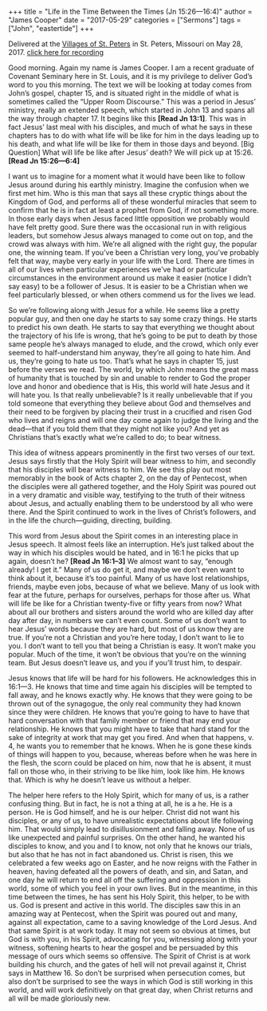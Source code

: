 +++
title = "Life in the Time Between the Times (Jn 15:26—16:4)"
author = "James Cooper"
date = "2017-05-29"
categories = ["Sermons"]
tags = ["John", "eastertide"]
+++

Delivered at the [Villages of St. Peters](http://www.vofsp.com/) in St. Peters, Missouri on May 28, 2017. [click here for recording](https://drive.google.com/open?id=0B_fmE7Mo2KD0b0hrNF9oVnF4a28)

Good morning. Again my name is James Cooper. I am a recent graduate of Covenant Seminary here in St. Louis, and it is my privilege to deliver God’s word to you this morning. The text we will be looking at today comes from John’s gospel, chapter 15, and is situated right in the middle of what is sometimes called the “Upper Room Discourse.” This was a period in Jesus’ ministry, really an extended speech, which started in John 13 and spans all the way through chapter 17. It begins like this **[Read Jn 13:1]**. This was in fact Jesus’ last meal with his disciples, and much of what he says in these chapters has to do with what life will be like for him in the days leading up to his death, and what life will be like for them in those days and beyond. [Big Question] What will life be like after Jesus’ death? We will pick up at 15:26. **[Read Jn 15:26—6:4]**

I want us to imagine for a moment what it would have been like to follow Jesus around during his earthly ministry. Imagine the confusion when we first met him. Who is this man that says all these cryptic things about the Kingdom of God, and performs all of these wonderful miracles that seem to confirm that he is in fact at least a prophet from God, if not something more. In those early days when Jesus faced little opposition we probably would have felt pretty good. Sure there was the occasional run in with religious leaders, but somehow Jesus always managed to come out on top, and the crowd was always with him. We’re all aligned with the right guy, the popular one, the winning team. If you’ve been a Christian very long, you’ve probably felt that way, maybe very early in your life with the Lord. There are times in all of our lives when particular experiences we’ve had or particular circumstances in the environment around us make it easier (notice I didn’t say easy) to be a follower of Jesus. It is easier to be a Christian when we feel particularly blessed, or when others commend us for the lives we lead.

So we’re following along with Jesus for a while. He seems like a pretty popular guy, and then one day he starts to say some crazy things. He starts to predict his own death. He starts to say that everything we thought about the trajectory of his life is wrong, that he’s going to be put to death by those same people he’s always managed to elude, and the crowd, which only ever seemed to half-understand him anyway, they’re all going to hate him. And us, they’re going to hate us too. That’s what he says in chapter 15, just before the verses we read. The world, by which John means the great mass of humanity that is touched by sin and unable to render to God the proper love and honor and obedience that is His, this world will hate Jesus and it will hate you. Is that really unbelievable? Is it really unbelievable that if you told someone that everything they believe about God and themselves and their need to be forgiven by placing their trust in a crucified and risen God who lives and reigns and will one day come again to judge the living and the dead—that if you told them that they might not like you? And yet as Christians that’s exactly what we’re called to do; to bear witness.

This idea of witness appears prominently in the first two verses of our text. Jesus says firstly that the Holy Spirit will bear witness to him, and secondly that his disciples will bear witness to him. We see this play out most memorably in the book of Acts chapter 2, on the day of Pentecost, when the disciples were all gathered together, and the Holy Spirit was poured out in a very dramatic and visible way, testifying to the truth of their witness about Jesus, and actually enabling them to be understood by all who were there. And the Spirit continued to work in the lives of Christ’s followers, and in the life the church—guiding, directing, building.

This word from Jesus about the Spirit comes in an interesting place in Jesus speech. It almost feels like an interruption. He’s just talked about the way in which his disciples would be hated, and in 16:1 he picks that up again, doesn’t he? **[Read Jn 16:1–3]** We almost want to say, “enough already! I get it.” Many of us do get it, and maybe we don’t even want to think about it, because it’s too painful. Many of us have lost relationships, friends, maybe even jobs, because of what we believe. Many of us look with fear at the future, perhaps for ourselves, perhaps for those after us. What will life be like for a Christian twenty-five or fifty years from now? What about all our brothers and sisters around the world who are killed day after day after day, in numbers we can’t even count. Some of us don’t want to hear Jesus’ words because they are hard, but most of us know they are true. If you’re not a Christian and you’re here today, I don’t want to lie to you. I don’t want to tell you that being a Christian is easy. It won’t make you popular. Much of the time, it won’t be obvious that you’re on the winning team. But Jesus doesn’t leave us, and you if you’ll trust him, to despair.

Jesus knows that life will be hard for his followers. He acknowledges this in 16:1—3. He knows that time and time again his disciples will be tempted to fall away, and he knows exactly why. He knows that they were going to be thrown out of the synagogue, the only real community they had known since they were children. He knows that you’re going to have to have that hard conversation with that family member or friend that may end your relationship. He knows that you might have to take that hard stand for the sake of integrity at work that may get you fired. And when that happens, v. 4, he wants you to remember that he knows. When he is gone these kinds of things will happen to you, because, whereas before  when he was here in the flesh, the scorn could be placed on him, now that he is absent, it must fall on those who, in their striving to be like him, look like him. He knows that. Which is why he doesn’t leave us without a helper.

The helper here refers to the Holy Spirit, which for many of us, is a rather confusing thing. But in fact, he is not a thing at all, he is a he. He is a person. He is God himself, and he is our helper. Christ did not want his disciples, or any of us, to have unrealistic expectations about life following him. That would simply lead to disillusionment and falling away. None of us like unexpected and painful surprises. On the other hand, he wanted his disciples to know, and you and I to know, not only that he knows our trials, but also that he has not in fact abandoned us. Christ is risen, this we celebrated a few weeks ago on Easter, and he now reigns with the Father in heaven, having defeated all the powers of death, and sin, and Satan, and one day he will return to end all off the suffering and oppression in this world, some of which you feel in your own lives. But in the meantime, in this time between the times, he has sent his Holy Spirit, this helper, to be with us. God is present and active in this world. The disciples saw this in an amazing way at Pentecost, when the Spirit was poured out and many, against all expectation, came to a saving knowledge of the Lord Jesus. And that same Spirit is at work today. It may not seem so obvious at times, but God is with you, in his Spirit, advocating for you, witnessing along with your witness, softening hearts to hear the gospel and be persuaded by this message of ours which seems so offensive. The Spirit of Christ is at work building his church, and the gates of hell will not prevail against it, Christ says in Matthew 16. So don’t be surprised when persecution comes, but also don’t be surprised to see the ways in which God is still working in this world, and will work definitively on that great day, when Christ returns and all will be made gloriously new.